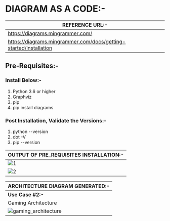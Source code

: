 # DIAGRAM AS A CODE:-

| __REFERENCE URL:-__ |
| --------- |
| https://diagrams.mingrammer.com/ |
| https://diagrams.mingrammer.com/docs/getting-started/installation |

## Pre-Requisites:-

### Install Below:-
1. Python 3.6 or higher
2. Graphviz
3. pip
4. pip install diagrams

### Post Installation, Validate the Versions:-
1. python --version
2. dot -V
3. pip --version

| __OUTPUT OF PRE_REQUISITES INSTALLATION:-__ |
| --------- |
| ![1](https://github.com/user-attachments/assets/93faea3f-0ef4-4e5b-bbbc-7e4590eda7e6) |
| ![2](https://github.com/user-attachments/assets/1de64b3e-7efb-45db-b1ff-4318ad4150c6) |

| __ARCHITECTURE DIAGRAM GENERATED:-__ |
| --------- |
| __Use Case #2:-__ |
| Gaming Architecture |
| ![gaming_architecture](https://github.com/user-attachments/assets/72bb8ab9-7447-4142-a8b3-37ffefaa0148) |





